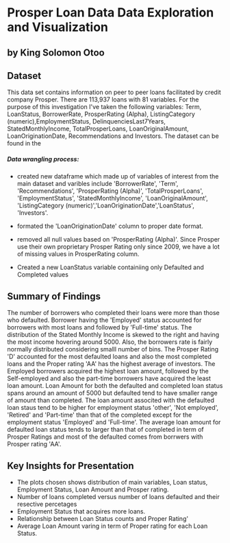 # Prosper Loan Data Data Exploration and Visualization
## by King Solomon Otoo


## Dataset
This data set contains information on peer to peer loans facilitated by credit company Prosper. There are 113,937 loans 
with 81 variables. For the purpose of this investigation I've taken the following variables: Term, LoanStatus, 
BorrowerRate, ProsperRating (Alpha), ListingCategory (numeric),EmploymentStatus, DelinquenciesLast7Years, 
StatedMonthlyIncome, TotalProsperLoans, LoanOriginalAmount, LoanOriginationDate, Recommendations and Investors.
The dataset can be found in the

##### Data wrangling process:
- created new dataframe which made up of variables of interest from the main dataset and varibles include 'BorrowerRate', 
  'Term', 'Recommendations', 'ProsperRating (Alpha)', 'TotalProsperLoans', 'EmploymentStatus', 'StatedMonthlyIncome', 
  'LoanOriginalAmount', 'ListingCategory (numeric)','LoanOriginationDate','LoanStatus', 'Investors'.

- formated the 'LoanOriginationDate' column to proper date format.

- removed all null values based on 'ProsperRating (Alpha)'. Since Prosper use their own proprietary Prosper Rating only 
  since 2009, we have a lot of missing values in ProsperRating column.

- Created a new LoanStatus variable containiing only Defaulted and Completed values 


## Summary of Findings
The number of borrowers who completed their loans were more than those who defaulted. Borrower having the 'Employed' 
status accounted for borrowers with most loans and followed by 'Full-time' status.
The distribution of the Stated Monthly Income is skewed to the right and having the most income hovering around 5000. 
Also, the borrowers rate is fairly normally distributed considering smalll number of bins.
The  Prosper Rating 'D' accounted for the most defaulted loans and also the most completed loans and the Proper rating 
'AA' has the highest average of investors.
The Employed borrowers acquired the highest loan amount, followed by the Self-employed and also the part-time borrowers 
have acquired the least loan amount.
Loan Amount for both the defaulted and completed loan status spans around an amount of 5000 but defaulted tend to have smaller 
range of amount than completed.
The loan amount associted with the defaulted loan staus tend to be higher for employment status 'other', 'Not employed', 
'Retired' and 'Part-time' than that of the completed except for the employment status 'Employed' and 'Full-time'.
The average loan amount for defaulted loan status tends to larger than that of completed in term of Prosper Ratings and 
most of the defaulted comes from borrwers with Prosper rating 'AA'.


## Key Insights for Presentation
* The plots chosen shows distribution of main variables, Loan status, Employment Status, Loan Amount and Prosper rating.
* Number of loans completed versus number of loans defaulted and their resective percetages 
* Employment Status that acquires more loans. 
* Relationship between Loan Status counts  and Proper Rating'
* Average Loan Amount varing in term of Proper rating for each Loan Status.
